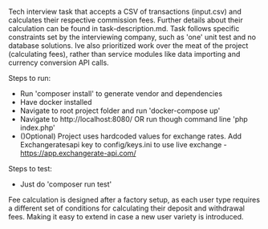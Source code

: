 Tech interview task that accepts a CSV of transactions (input.csv) and calculates their respective commission fees.
Further details about their calculation can be found in task-description.md.
Task follows specific constraints set by the interviewing company, such as 'one' unit test and no database solutions.
Ive also prioritized work over the meat of the project (calculating fees), rather than service modules like data importing and currency conversion API calls.

Steps to run:

- Run 'composer install' to generate vendor and dependencies
- Have docker installed
- Navigate to root project folder and run 'docker-compose up'
- Navigate to http://localhost:8080/ OR run though command line 'php index.php'
- ()Optional) Project uses hardcoded values for exchange rates. Add Exchangeratesapi key to config/keys.ini to use live exchange - https://app.exchangerate-api.com/

Steps to test:

- Just do 'composer run test'

Fee calculation is designed after a factory setup, as each user type requires a different set of conditions for calculating their deposit and withdrawal fees. Making it easy to extend in case a new user variety is introduced.
